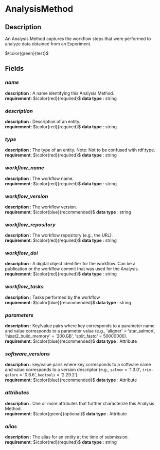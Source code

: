 # AnalysisMethod

## Description
An Analysis Method captures the workflow steps that were performed to analyze data obtained from an Experiment.

$\color{green}{test}$

## Fields
### ***name***
**description** : A name identifying this Analysis Method.<br>
**requirement**:  $\color{red}{required}$
**data type** : string <br>
### ***description***
**description** : Description of an entity.<br>
**requirement**:  $\color{red}{required}$
**data type** : string <br>
### ***type***
**description** : The type of an entity. Note: Not to be confused with rdf:type.<br>
**requirement**:  $\color{red}{required}$
**data type** : string <br>
### ***workflow_name***
**description** : The workflow name.<br>
**requirement**:  $\color{red}{required}$
**data type** : string <br>
### ***workflow_version***
**description** : The workflow version.<br>
**requirement**:  $\color{blue}{recommended}$
**data type** : string <br>
### ***workflow_repository***
**description** : The workflow repository (e.g., the URL).<br>
**requirement**:  $\color{red}{required}$
**data type** : string <br>
### ***workflow_doi***
**description** : A digital object identifier for the workflow. Can be a publication or the workflow commit that was used for the Analysis.<br>
**requirement**:  $\color{red}{required}$
**data type** : string <br>
### ***workflow_tasks***
**description** : Tasks performed by the workflow<br>
**requirement**:  $\color{blue}{recommended}$
**data type** : string <br>
### ***parameters***
**description** : Key/value pairs where key corresponds to a parameter name and value corresponds to a parameter value (e.g., 'aligner' = 'star_salmon',  'hisat2_build_memory' = '200.GB', 'split_fastq' = 50000000).<br>
**requirement**:  $\color{blue}{recommended}$
**data type** : Attribute <br>
### ***software_versions***
**description** : key/value pairs where key corresponds to a software name and value corresponds to a version descriptor (e.g., `salmon` = '1.3.0', `trim-galore` = '0.6.6', `bedtools` = '2.29.2').<br>
**requirement**:  $\color{blue}{recommended}$
**data type** : Attribute <br>
### ***attributes***
**description** : One or more attributes that further characterize this Analysis Method.<br>
**requirement**:  $\color{green}{optional}$
**data type** : Attribute <br>
### ***alias***
**description** : The alias for an entity at the time of submission.<br>
**requirement**:  $\color{red}{required}$
**data type** : string <br>
